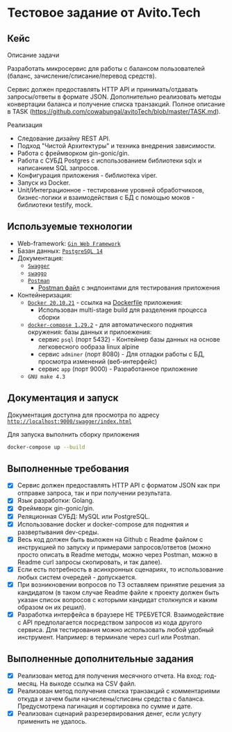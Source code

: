# Тестовое задание от Avito.Tech

## Кейс 

Описание задачи

Разработать микросервис для работы с балансом пользователей (баланс, зачисление/списание/перевод средств).

Сервис должен предоставлять HTTP API и принимать/отдавать запросы/ответы в формате JSON. Дополнительно реализовать методы конвертации баланса и получение списка транзакций. Полное описание в TASK (https://github.com/cowabungal/avitoTech/blob/master/TASK.md).

Реализация
- ️Следование дизайну REST API.
- ️Подход "Чистой Архитектуры" и техника внедрения зависимости.
- ️Работа с фреймворком gin-gonic/gin.
- Работа с СУБД Postgres с использованием библиотеки sqlx и написанием SQL запросов.
- ️Конфигурация приложения - библиотека viper.
- Запуск из Docker.
- ️Unit/Интеграционное - тестирование уровней обработчикоов, бизнес-логики и взаимодействия с БД с помощью моков - библиотеки testify, mock.

## Используемые технологии

- Web-framework: [`Gin Web Framework`](https://pkg.go.dev/github.com/gin-gonic/gin#section-readme)
- Базан данных: [`PostgreSQL 14`](https://www.postgresql.org/)
- Документация:
  - [`Swagger`](https://swagger.io/)
  - [`swaggo`](https://github.com/swaggo/swag#supported-web-frameworks)
  - [`Postman`](https://www.postman.com/)
    - [Postman файл](api/Avito.postman_collection.json) с эндпоинтами для тестирования приложения
- Контейнеризация:
  - [`Docker 20.10.21`](https://www.docker.com/) - ссылка на [Dockerfile](Dockerfile) приложения:
    - Использован multi-stage build для разделения процесса сборки
  - [`docker-compose 1.29.2`](https://docs.docker.com/compose/) - для автоматического поднятия окружения: базы данных и прилоежения:
    - сервис `psql` (порт 5432) - Контейнер базы данных на основе легковесного ообраза linux alpine
    - сервис `adminer` (порт 8080) - Для отладки работы с БД, просмотра изменений (веб-интерфейс)
    - сервис `app` (порт 9000) - Разработанное приложение
  - `GNU make 4.3` 

## Документация и запуск

Документация доступна для просмотра по адресу [`http://localhost:9000/swagger/index.html`](http://localhost:9000/swagger/index.html#/)

Для запуска выполнить сборку приложения

```bash
docker-compose up --build
```

## Выполненные требования

- [x] Сервис должен предоставлять HTTP API с форматом JSON как при отправке запроса, так и при получении результата.
- [x] Язык разработки: Golang.
- [x] Фреймворк gin-gonic/gin.
- [x] Реляционная СУБД: MySQL или PostgreSQL.
- [x] Использование docker и docker-compose для поднятия и развертывания dev-среды.
- [x] Весь код должен быть выложен на Github с Readme файлом с инструкцией по запуску и примерами запросов/ответов (можно просто описать в Readme методы, можно через Postman, можно в Readme curl запросы скопировать, и так далее).
- [x] Если есть потребность в асинхронных сценариях, то использование любых систем очередей - допускается.
- [x] При возникновении вопросов по ТЗ оставляем принятие решения за кандидатом (в таком случае Readme файле к проекту должен быть указан список вопросов с которыми кандидат столкнулся и каким образом он их решил).
- [x] Разработка интерфейса в браузере НЕ ТРЕБУЕТСЯ. Взаимодействие с API предполагается посредством запросов из кода другого сервиса. Для тестирования можно использовать любой удобный инструмент. Например: в терминале через curl или Postman.

## Выполненные дополнительные задания

- [x] Реализован метод для получения месячного отчета. На вход: год-месяц. На выходе ссылка на CSV файл.
- [x] Реализован метод получения списка транзакций с комментариями откуда и зачем были начислены/списаны средства с баланса. Предусмотрена пагинация и сортировка по сумме и дате.
- [x] Реализован сценарий разрезервирования денег, если услугу применить не удалось.
